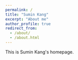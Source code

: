 ```yaml
---
permalink: /
title: "Sumin Kang"
excerpt: "About me"
author_profile: true
redirect_from: 
  - /about/
  - /about.html
---
```


This is Sumin Kang's homepage.
